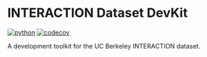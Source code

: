 # INTERACTION Dataset DevKit

[![python](https://img.shields.io/badge/-Python_3.10-306998?logo=python&logoColor=white)](https://github.com/pre-commit/pre-commit)
[![codecov](https://codecov.io/gh/ChocolateDave/interaction-devkit/branch/master/graph/badge.svg)](https://codecov.io/gh/ChocolateDave/interaction-devkit)

A development toolkit for the UC Berkeley INTERACTION dataset.

